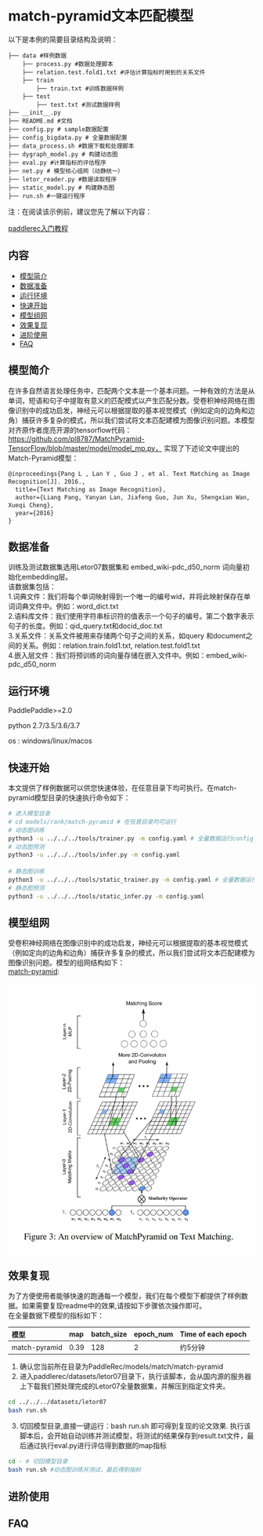 # match-pyramid文本匹配模型

以下是本例的简要目录结构及说明： 

```
├── data #样例数据
    ├── process.py #数据处理脚本
    ├── relation.test.fold1.txt #评估计算指标时用到的关系文件
    ├── train
    	├── train.txt #训练数据样例
    ├── test
    	├── test.txt #测试数据样例
├── __init__.py
├── README.md #文档
├── config.py # sample数据配置
├── config_bigdata.py # 全量数据配置
├── data_process.sh #数据下载和处理脚本
├── dygraph_model.py # 构建动态图
├── eval.py #计算指标的评估程序
├── net.py # 模型核心组网（动静统一）
├── letor_reader.py #数据读取程序
├── static_model.py # 构建静态图
├── run.sh #一键运行程序
```

注：在阅读该示例前，建议您先了解以下内容：

[paddlerec入门教程](https://github.com/PaddlePaddle/PaddleRec/blob/master/README.md)

## 内容

- [模型简介](#模型简介)
- [数据准备](#数据准备)
- [运行环境](#运行环境)
- [快速开始](#快速开始)
- [模型组网](#模型组网)
- [效果复现](#效果复现)
- [进阶使用](#进阶使用)
- [FAQ](#FAQ)


## 模型简介
在许多自然语言处理任务中，匹配两个文本是一个基本问题。一种有效的方法是从单词，短语和句子中提取有意义的匹配模式以产生匹配分数。受卷积神经网络在图像识别中的成功启发，神经元可以根据提取的基本视觉模式（例如定向的边角和边角）捕获许多复杂的模式，所以我们尝试将文本匹配建模为图像识别问题。本模型对齐原作者庞亮开源的tensorflow代码：https://github.com/pl8787/MatchPyramid-TensorFlow/blob/master/model/model_mp.py， 实现了下述论文中提出的Match-Pyramid模型：

```text
@inproceedings{Pang L , Lan Y , Guo J , et al. Text Matching as Image Recognition[J]. 2016.,
  title={Text Matching as Image Recognition},
  author={Liang Pang, Yanyan Lan, Jiafeng Guo, Jun Xu, Shengxian Wan, Xueqi Cheng},
  year={2016}
}
```

## 数据准备
训练及测试数据集选用Letor07数据集和 embed_wiki-pdc_d50_norm 词向量初始化embedding层。  
该数据集包括：  
1.词典文件：我们将每个单词映射得到一个唯一的编号wid，并将此映射保存在单词词典文件中。例如：word_dict.txt  
2.语料库文件：我们使用字符串标识符的值表示一个句子的编号。第二个数字表示句子的长度。例如：qid_query.txt和docid_doc.txt  
3.关系文件：关系文件被用来存储两个句子之间的关系，如query 和document之间的关系。例如：relation.train.fold1.txt, relation.test.fold1.txt  
4.嵌入层文件：我们将预训练的词向量存储在嵌入文件中。例如：embed_wiki-pdc_d50_norm  

## 运行环境
PaddlePaddle>=2.0

python 2.7/3.5/3.6/3.7

os : windows/linux/macos  

## 快速开始
本文提供了样例数据可以供您快速体验，在任意目录下均可执行。在match-pyramid模型目录的快速执行命令如下： 
```bash
# 进入模型目录
# cd models/rank/match-pyramid # 在任意目录均可运行
# 动态图训练
python3 -u ../../../tools/trainer.py -m config.yaml # 全量数据运行config_bigdata.yaml 
# 动态图预测
python3 -u ../../../tools/infer.py -m config.yaml 

# 静态图训练
python3 -u ../../../tools/static_trainer.py -m config.yaml # 全量数据运行config_bigdata.yaml 
# 静态图预测
python3 -u ../../../tools/static_infer.py -m config.yaml 
```  

## 模型组网
受卷积神经网络在图像识别中的成功启发，神经元可以根据提取的基本视觉模式（例如定向的边角和边角）捕获许多复杂的模式，所以我们尝试将文本匹配建模为图像识别问题。模型的组网结构如下：  
[match-pyramid](https://arxiv.org/pdf/1602.06359.pdf):
<p align="center">
<img align="center" src="../../../doc/imgs/match-pyramid.png">
<p>


## 效果复现
为了方便使用者能够快速的跑通每一个模型，我们在每个模型下都提供了样例数据。如果需要复现readme中的效果,请按如下步骤依次操作即可。  
在全量数据下模型的指标如下：  

| 模型 | map | batch_size | epoch_num| Time of each epoch |
| :------| :------ | :------ | :------| :------ | 
| match-pyramid | 0.39 | 128 | 2 | 约5分钟 |

1. 确认您当前所在目录为PaddleRec/models/match/match-pyramid
2. 进入paddlerec/datasets/letor07目录下，执行该脚本，会从国内源的服务器上下载我们预处理完成的Letor07全量数据集，并解压到指定文件夹。
``` bash
cd ../../../datasets/letor07
bash run.sh
```
3. 切回模型目录,直接一键运行：bash run.sh 即可得到复现的论文效果.
执行该脚本后，会开始自动训练并测试模型，将测试的结果保存到result.txt文件，最后通过执行eval.py进行评估得到数据的map指标   
```bash
cd - # 切回模型目录
bash run.sh #动态图训练并测试，最后得到指标
```

## 进阶使用
  
## FAQ
